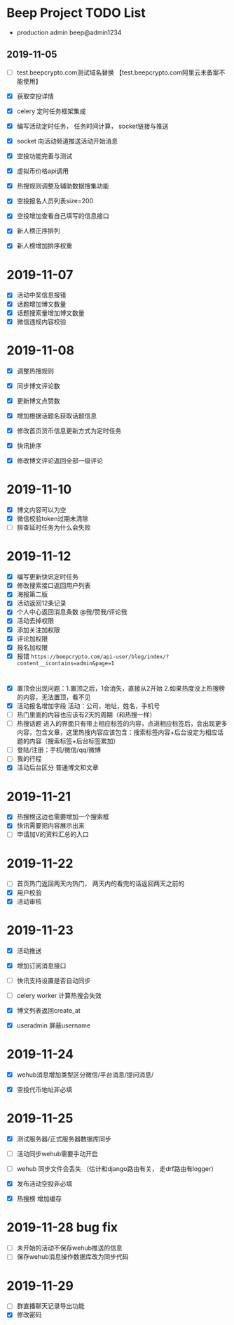 # Beep Project TODO List


- production admin  beep@admin1234

## 2019-11-05

- [ ] test.beepcrypto.com测试域名替换 【test.beepcrypto.com阿里云未备案不能使用】
- [x] 获取空投详情
- [x] celery 定时任务框架集成
- [x] 编写活动定时任务， 任务时间计算， socket链接与推送
- [x] socket 向活动频道推送活动开始消息
- [x] 空投功能完善与测试
- [x] 虚拟币价格api调用
- [x] 热搜规则调整及辅助数据搜集功能
- [x] 空投报名人员列表size=200

- [x] 空投增加查看自己填写的信息接口
- [x] 新人榜正序排列
- [x] 新人榜增加排序权重

# 2019-11-07

- [x] 活动中奖信息报错
- [x] 话题增加博文数量
- [x] 话题搜索量增加博文数量
- [x] 微信违规内容校验

# 2019-11-08

- [x] 调整热搜规则
- [x] 同步博文评论数
- [x] 更新博文点赞数
- [x] 增加根据话题名获取话题信息
- [x] 修改首页货币信息更新方式为定时任务
- [x] 快讯排序
- [x] 修改博文评论返回全部一级评论



# 2019-11-10

- [x] 博文内容可以为空
- [x] 微信校验token过期未清除
- [ ] 排查延时任务为什么会失败

# 2019-11-12
- [x] 编写更新快讯定时任务
- [x] 修改搜索接口返回用户列表
- [x] 海报第二版
- [x] 活动返回12条记录
- [x] 个人中心返回消息条数 @我/赞我/评论我
- [x] 活动去掉权限
- [x] 添加关注加权限
- [x] 评论加权限
- [x] 报名加权限
- [x] 报错 `https://beepcrypto.com/api-user/blog/index/?content__icontains=admin&page=1`

# 

- [x] 置顶会出现问题：1.置顶之后，1会消失，直接从2开始 2.如果热度没上热搜榜的内容，无法置顶，看不见
- [x] 活动报名增加字段 活动：公司，地址，姓名，手机号
- [ ] 热门里面的内容也应该有2天的周期（和热搜一样）
- [ ] 热搜话题 进入的界面只有带上相应标签的内容，点进相应标签后，会出现更多内容，包含文章，这里热搜内容应该包含：搜索标签内容+后台设定为相应话题的内容（搜索标签+后台标签累加）
- [ ] 登陆/注册：手机/微信/qq/微博
- [ ] 我的行程
- [x] 活动后台区分 普通博文和文章

# 2019-11-21

- [x] 热搜榜这边也需要增加一个搜索框
- [x] 快讯需要把内容展示出来
- [ ] 申请加V的资料汇总的入口

# 2019-11-22
- [ ] 首页热门返回两天内热门， 两天内的看完的话返回两天之前的
- [x] 用户校验
- [x] 活动审核

# 2019-11-23
- [x] 活动推送
- [x] 增加订阅消息接口
- [ ] 快讯支持设置是否自动同步
- [ ] celery worker 计算热搜会失效
- [x] 博文列表返回create_at
- [x] useradmin 屏蔽username


# 2019-11-24

- [x] wehub消息增加类型区分微信/平台消息/提问消息/
- [x] 空投代币地址非必填


# 2019-11-25

- [x] 测试服务器/正式服务器数据库同步
- [ ] 活动同步wehub需要手动开启
- [ ] wehub 同步文件会丢失 （估计和django路由有关， 走drf路由有logger）
- [x] 发布活动空投非必填

- [x] 热搜榜 增加缓存


# 2019-11-28 bug fix

- [ ] 未开始的活动不保存wehub推送的信息
- [ ] 保存wehub消息操作数据库改为同步代码

# 2019-11-29 

- [ ] 群直播聊天记录导出功能
- [x] 修改密码